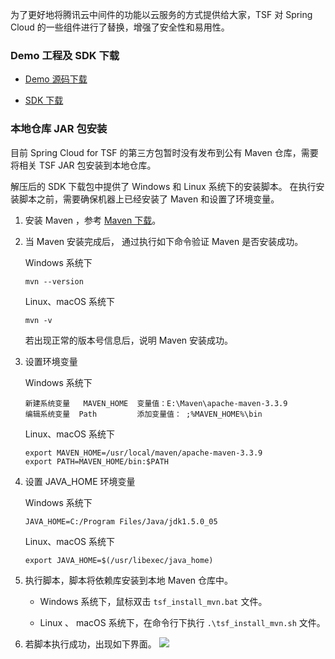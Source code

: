 为了更好地将腾讯云中间件的功能以云服务的方式提供给大家，TSF 对 Spring Cloud 的一些组件进行了替换，增强了安全性和易用性。

### Demo 工程及 SDK 下载

- [Demo 源码下载](https://main.qcloudimg.com/raw/37cc47b0d209f79a65d82ab9282723e4/tsf_springcloud_demo_0605.zip)

- [SDK 下载](https://main.qcloudimg.com/raw/10b7c3884e4ae2b386d42c33cfee8a33/tsf_sdk_0605.zip)

### 本地仓库 JAR 包安装

目前 Spring Cloud for TSF 的第三方包暂时没有发布到公有 Maven 仓库，需要将相关 TSF JAR 包安装到本地仓库。

解压后的 SDK 下载包中提供了 Windows 和 Linux 系统下的安装脚本。
在执行安装脚本之前，需要确保机器上已经安装了 Maven 和设置了环境变量。

1. 安装 Maven ，参考 [Maven 下载](https://maven.apache.org/download.cgi)。
2. 当 Maven 安装完成后， 通过执行如下命令验证 Maven 是否安装成功。

    Windows 系统下
    
    ```
    mvn --version
    ```
    
    Linux、macOS 系统下
    
    ```
    mvn -v
    ```

    若出现正常的版本号信息后，说明 Maven 安装成功。

3. 设置环境变量

    Windows 系统下
    
    ```
    新建系统变量   MAVEN_HOME  变量值：E:\Maven\apache-maven-3.3.9
    编辑系统变量  Path         添加变量值： ;%MAVEN_HOME%\bin
    ```
    
    Linux、macOS 系统下
    
    ```
    export MAVEN_HOME=/usr/local/maven/apache-maven-3.3.9
    export PATH=MAVEN_HOME/bin:$PATH
    ```

4. 设置 JAVA_HOME 环境变量

    Windows 系统下
    
    ```
    JAVA_HOME=C:/Program Files/Java/jdk1.5.0_05
    ```

    Linux、macOS 系统下
    
    ```
    export JAVA_HOME=$(/usr/libexec/java_home)
    ```

5. 执行脚本，脚本将依赖库安装到本地 Maven 仓库中。

    - Windows 系统下，鼠标双击 `tsf_install_mvn.bat` 文件。
    
    - Linux 、 macOS 系统下，在命令行下执行 `.\tsf_install_mvn.sh` 文件。

6. 若脚本执行成功，出现如下界面。
![](https://main.qcloudimg.com/raw/c58c47e893ee166ccb0e599121e9cb18.png)

  ​      
  











